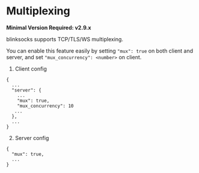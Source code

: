 # Multiplexing

**Minimal Version Required: v2.9.x**

blinksocks supports TCP/TLS/WS multiplexing.

You can enable this feature easily by setting `"mux": true` on both client and server, and set `"mux_concurrency": <number>` on client.

1. Client config

```
{
  ...
  "server": {
    ...
    "mux": true,
    "mux_concurrency": 10
   ...
  },
  ...
}
```

2. Server config

```
{
  "mux": true,
  ...
}
```
